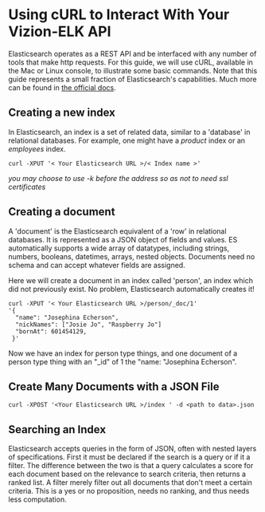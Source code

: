 # Using cURL to Interact With Your Vizion-ELK API
Elasticsearch operates as a REST API and be interfaced with any number of tools that make http requests. For this guide,
we will use cURL, available in the Mac or Linux console, to illustrate some basic commands. Note that this guide represents a small
fraction of Elasticsearch's capabilities. Much more can be found in [the official docs](https://www.elastic.co/guide/en/elasticsearch/reference/current/docs.html).

## Creating a new index
In Elasticsearch, an index is a set of related data, similar to a 'database' in relational databases. For example, one might have a *product* index or an *employees* index.

````
curl -XPUT '< Your Elasticsearch URL >/< Index name >'
````
*you may choose to use -k before the address so as not to need ssl certificates*

## Creating a document
A 'document' is the Elasticsearch equivalent of a 'row' in relational databases. It is represented as a JSON object of fields and values. ES automatically supports a wide array of datatypes, including strings, numbers, booleans, datetimes, arrays, nested objects. Documents need no schema and can accept whatever fields are assigned.

Here we will create a document in an index called 'person', an index which did not previously exist. No problem, Elasticsearch automatically creates it!

````
curl -XPUT '< Your Elasticsearch URL >/person/_doc/1'
'{
  "name": "Josephina Echerson",
  "nickNames": ["Josie Jo", "Raspberry Jo"]
  "bornAt": 601454129,
 }'
 ````
 Now we have an index for person type things, and one document of a person type thing with an "_id" of 1 the "name: "Josephina Echerson".
 
 ## Create Many Documents with a JSON File
 
 ````
 curl -XPOST '<Your Elasticsearch URL >/index ' -d <path to data>.json
 ````
## Searching an Index
Elasticsearch accepts queries in the form of JSON, often with nested layers of specifications. First it must be declared if the search is a query or if it a filter. The difference between the two is that a query calculates a score for each document based on the relevance to search criteria, then returns a ranked list. A filter merely filter out all documents that don't meet a certain criteria. This is a yes or no proposition, needs no ranking, and thus needs less computation.
